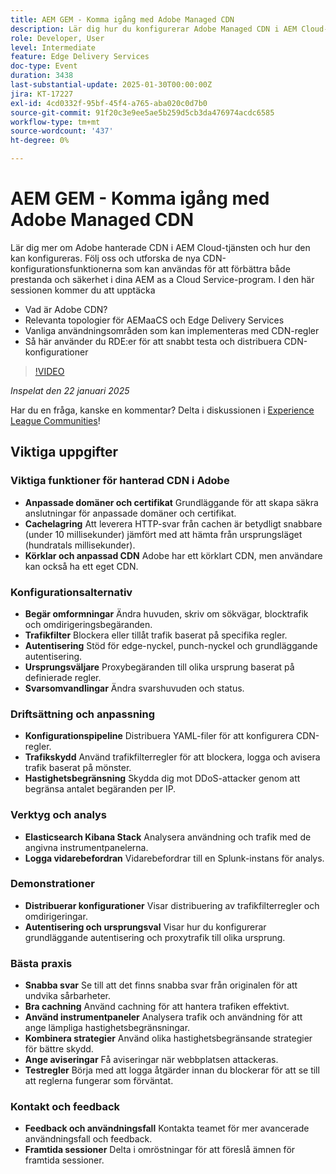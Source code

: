```yaml
---
title: AEM GEM - Komma igång med Adobe Managed CDN
description: Lär dig hur du konfigurerar Adobe Managed CDN i AEM Cloud-tjänsten för att förbättra prestanda och säkerhet med nya CDN-konfigurationsfunktioner.
role: Developer, User
level: Intermediate
feature: Edge Delivery Services
doc-type: Event
duration: 3438
last-substantial-update: 2025-01-30T00:00:00Z
jira: KT-17227
exl-id: 4cd0332f-95bf-45f4-a765-aba020c0d7b0
source-git-commit: 91f20c3e9ee5ae5b259d5cb3da476974acdc6585
workflow-type: tm+mt
source-wordcount: '437'
ht-degree: 0%

---
```


# AEM GEM - Komma igång med Adobe Managed CDN

Lär dig mer om Adobe hanterade CDN i AEM Cloud-tjänsten och hur den kan konfigureras. Följ oss och utforska de nya CDN-konfigurationsfunktionerna som kan användas för att förbättra både prestanda och säkerhet i dina AEM as a Cloud Service-program. I den här sessionen kommer du att upptäcka

* Vad är Adobe CDN?
* Relevanta topologier för AEMaaCS och Edge Delivery Services
* Vanliga användningsområden som kan implementeras med CDN-regler
* Så här använder du RDE:er för att snabbt testa och distribuera CDN-konfigurationer

>[!VIDEO](https://video.tv.adobe.com/v/3443168/?learn=on&enablevpops)

*Inspelat den 22 januari 2025*

Har du en fråga, kanske en kommentar?  Delta i diskussionen i [Experience League Communities](https://adobe.ly/4haufPK)!

## Viktiga uppgifter

### Viktiga funktioner för hanterad CDN i Adobe

* **Anpassade domäner och certifikat** Grundläggande för att skapa säkra anslutningar för anpassade domäner och certifikat.
* **Cachelagring** Att leverera HTTP-svar från cachen är betydligt snabbare (under 10 millisekunder) jämfört med att hämta från ursprungsläget (hundratals millisekunder).
* **Körklar och anpassad CDN** Adobe har ett körklart CDN, men användare kan också ha ett eget CDN.

### Konfigurationsalternativ

* **Begär omformningar** Ändra huvuden, skriv om sökvägar, blocktrafik och omdirigeringsbegäranden.
* **Trafikfilter** Blockera eller tillåt trafik baserat på specifika regler.
* **Autentisering** Stöd för edge-nyckel, punch-nyckel och grundläggande autentisering.
* **Ursprungsväljare** Proxybegäranden till olika ursprung baserat på definierade regler.
* **Svarsomvandlingar** Ändra svarshuvuden och status.

### Driftsättning och anpassning

* **Konfigurationspipeline** Distribuera YAML-filer för att konfigurera CDN-regler.
* **Trafikskydd** Använd trafikfilterregler för att blockera, logga och avisera trafik baserat på mönster.
* **Hastighetsbegränsning** Skydda dig mot DDoS-attacker genom att begränsa antalet begäranden per IP.

### Verktyg och analys

* **Elasticsearch Kibana Stack** Analysera användning och trafik med de angivna instrumentpanelerna.
* **Logga vidarebefordran** Vidarebefordrar till en Splunk-instans för analys.

### Demonstrationer

* **Distribuerar konfigurationer** Visar distribuering av trafikfilterregler och omdirigeringar.
* **Autentisering och ursprungsval** Visar hur du konfigurerar grundläggande autentisering och proxytrafik till olika ursprung.

### Bästa praxis

* **Snabba svar** Se till att det finns snabba svar från originalen för att undvika sårbarheter.
* **Bra cachning** Använd cachning för att hantera trafiken effektivt.
* **Använd instrumentpaneler** Analysera trafik och användning för att ange lämpliga hastighetsbegränsningar.
* **Kombinera strategier** Använd olika hastighetsbegränsande strategier för bättre skydd.
* **Ange aviseringar** Få aviseringar när webbplatsen attackeras.
* **Testregler** Börja med att logga åtgärder innan du blockerar för att se till att reglerna fungerar som förväntat.

### Kontakt och feedback

* **Feedback och användningsfall** Kontakta teamet för mer avancerade användningsfall och feedback.
* **Framtida sessioner** Delta i omröstningar för att föreslå ämnen för framtida sessioner.
